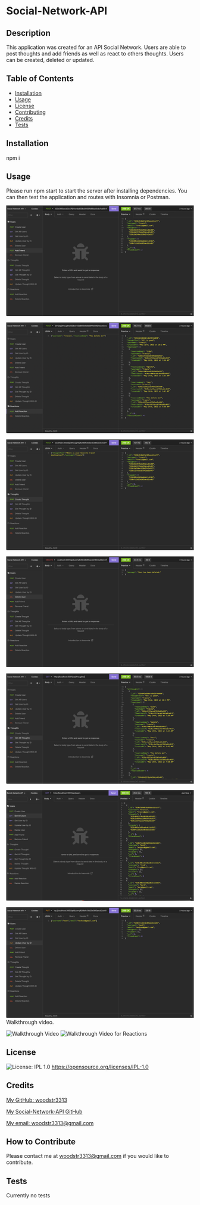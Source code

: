 # Social-Network-API

## Description
  This application was created for an API Social Network. Users are able to post thoughts and add friends as well as react to others thoughts. Users can be created, deleted or updated. 

## Table of Contents 

- [Installation](#installation)
- [Usage](#usage)
- [License](#license)
- [Contributing](#repo)
- [Credits](#credits)
- [Tests](#test)

## Installation
  npm i

## Usage
  Please run npm start to start the server after installing dependencies. You can then test the application and routes with Insomnia or Postman. 

  ![In Insomnia, the user tests “Add Friend”.](./Assets/Add%20Friend.png)

  ![In Insomnia, the user tests “Add Reaction.”.](./Assets/Add%20Reaction.png)

  ![In Insomnia, the user tests “Create Thought”.](./Assets/Create%20Thought.png)

  ![In Insomnia, the user tests “Delete User”.](./Assets/Delete%20User.png)

  ![In Insomnia, the user tests “Get All Thoughts”.](./Assets/Get%20All%20Thoughts.png)

  ![In Insomnia, the user tests “Get All Users”.](./Assets/Get%20All%20Users.png)

   ![In Insomnia, the user tests “Update User”.](./Assets/Update%20User.png)
  Walkthrough video. 
  
  ![Walkthrough Video](https://drive.google.com/file/d/1doaTId7X57IziRMVFhRYwANmQsCLvzR_/view)
  ![Walkthrough Video for Reactions](https://drive.google.com/file/d/117dsIU2aKa0GRuse002QpTbMAyf_se_x/view)

## License
![License: IPL 1.0](https://img.shields.io/badge/License-IPL_1.0-blue.svg)
https://opensource.org/licenses/IPL-1.0

## Credits

[My GitHub: woodstr3313](https://github.com/woodstr3313)

[My Social-Network-API GitHub](https://github.com/woodstr3313/Social-Network-API)

[My email: woodstr3313@gmail.com](email:woodstr3313@gmail.com)

## How to Contribute
  Please contact me at woodstr3313@gmail.com if you would like to contribute.

## Tests
  Currently no tests